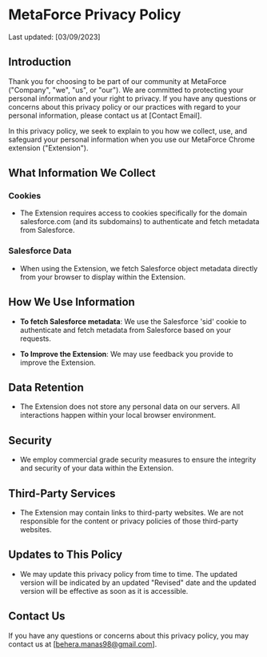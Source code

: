 # MetaForce Privacy Policy

Last updated: [03/09/2023]

## Introduction

Thank you for choosing to be part of our community at MetaForce ("Company", "we", "us", or "our"). We are committed to protecting your personal information and your right to privacy. If you have any questions or concerns about this privacy policy or our practices with regard to your personal information, please contact us at [Contact Email].

In this privacy policy, we seek to explain to you how we collect, use, and safeguard your personal information when you use our MetaForce Chrome extension ("Extension").

## What Information We Collect

### Cookies

- The Extension requires access to cookies specifically for the domain salesforce.com (and its subdomains) to authenticate and fetch metadata from Salesforce.

### Salesforce Data

- When using the Extension, we fetch Salesforce object metadata directly from your browser to display within the Extension.

## How We Use Information

- **To fetch Salesforce metadata**: We use the Salesforce 'sid' cookie to authenticate and fetch metadata from Salesforce based on your requests.
  
- **To Improve the Extension**: We may use feedback you provide to improve the Extension.

## Data Retention

- The Extension does not store any personal data on our servers. All interactions happen within your local browser environment.

## Security

- We employ commercial grade security measures to ensure the integrity and security of your data within the Extension.
  
## Third-Party Services

- The Extension may contain links to third-party websites. We are not responsible for the content or privacy policies of those third-party websites.

## Updates to This Policy

- We may update this privacy policy from time to time. The updated version will be indicated by an updated "Revised" date and the updated version will be effective as soon as it is accessible.

## Contact Us

If you have any questions or concerns about this privacy policy, you may contact us at [behera.manas98@gmail.com].

